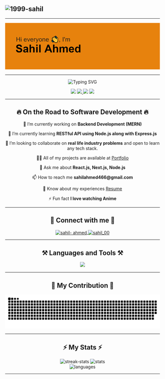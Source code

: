 <h2 align="left"> <img src="https://komarev.com/ghpvc/?username=1999-sahil&label=%20Visitors&color=0e75b6&style=flat" alt="1999-sahil" /> </h2>

---
![Header](./header.png)

---

<p align="center">
    <img src="https://readme-typing-svg.demolab.com?font=Fira+Code&weight=600&duration=4000&size=30&pause=1000&color=5FFB17&center=true&vCenter=true&width=435&lines=I'm+a+Software+Developer;I'm+a+Frontend+Developer;I'm+a+Full+Stack+Dev;I'm+a+React.js+Developer;I'm+a+Node.js+Developer;I'm+a+UI+Developer;I'm+a+Javascript+Dev" alt="Typing SVG"
    />
</p>

<p align="center">
  <a href="mailto:sahilahmed466@gmail.com" target="_blank"><img src="https://img.shields.io/badge/connect-%2300843e.svg?style=for-the-badge&logo=symfony&logoColor=white" /></a>    <a href="https://github.com/1999-sahil" target="_blank"> <img src="https://img.shields.io/badge/GitHub-100000?style=for-the-badge&logo=github&logoColor=white" /> </a>    <a href="https://www.linkedin.com/in/sahil-ahmed-86222718a/" target="_blank"><img src="https://img.shields.io/badge/LinkedIn-0077B5?style=for-the-badge&logo=linkedin&logoColor=white" /></a>    <a href="https://sahil-ahmed-devlab.vercel.app/" target="_blank"><img src="https://img.shields.io/badge/Portfolio-255E63?style=for-the-badge&logo=About.me&logoColor=white" /></a>
</p>

---
 
<h2 align="center">🔥 On the Road to Software Development 🔥</h2>

<p align="center">🔭 I’m currently working on <strong>Backend Development (MERN)</strong></p>

<p align="center">🌱 I’m currently learning <strong>RESTful API using Node.js along with Express.js</strong></p>

<p align="center">👯 I’m looking to collaborate on <strong>real life industry problems</strong> and open to learn any tech stack.</p>

<p align="center">👨‍💻 All of my projects are available at <a href="https://sahil-ahmed-devlab.vercel.app/" target="_blank">Portfolio</a></p>

<p align="center">💬 Ask me about <strong>React.js, Next.js, Node.js</strong></p>

<p align="center">📫 How to reach me <strong>sahilahmed466@gmail.com</strong></p>

<p align="center">📄 Know about my experiences <a href="https://drive.google.com/file/d/1tIVSUotSDTObSh_rZcb9-fePVnhyThRF/view?usp=sharing" target="_blank">Resume</a></p>

<p align="center">⚡ Fun fact <strong>I love watching Anime</strong></p>


---

<h2 align="center">🔗 Connect with me 🔗</h2>

<p align="center">
  <a href="https://linkedin.com/in/sahil-ahmed" target="blank">
      <img align="center" src="https://raw.githubusercontent.com/rahuldkjain/github-profile-readme-generator/master/src/images/icons/Social/linked-in-alt.svg" alt="sahil- 
           ahmed"height="30" width="40" />
  </a>
  <a href="https://www.leetcode.com/sahil_00" target="blank">
    <img align="center" src="https://raw.githubusercontent.com/rahuldkjain/github-profile-readme-generator/master/src/images/icons/Social/leet-code.svg" alt="sahil_00" height="30" 
       width="40" />
  </a>
</p>

---

<h2 align="center">⚒️ Languages and Tools ⚒️</h2>

<div align="center">
    <kbd align="center">
    <p align="center">
  <a href="https://skillicons.dev">
    <img src="https://skillicons.dev/icons?i=git,react,babel,yarn,bootstrap,c,cpp,css,express,figma,firebase,github,gmail,html,htmx,java,js,mongodb,mysql,netlify,nextjs,materialui,nodejs,npm,prisma,redux,sass,svg,tailwind,ts,vite,vscode,windows&perline=12" />
  </a>
</p>
</kbd>
</div>

---

<h2 align="center">🐍 My Contribution 🐍</h2>

<div align="center">
    <img src="https://github.com/1999-sahil/1999-sahil/blob/output/github-contribution-grid-snake-dark.svg?palette=github-dark" alt="snake-animation" />
</div>

---

<h2 align="center">⚡ My Stats ⚡</h2>

<div align="center">
    <img src="https://streak-stats.demolab.com/?user=1999-sahil&theme=vision-friendly-dark" alt="streak-stats" /> <img src="https://github-readme-stats.vercel.app/api?username=1999-sahil&show_icons=true&theme=vision-friendly-dark" alt="stats" />
</div>

<div align="center">
    <img src="https://github-readme-stats.vercel.app/api/top-langs/?username=1999-sahil&theme=vision-friendly-dark&size_weight=0.5&count_weight=0.5" alt="languages" />
</div>

---
